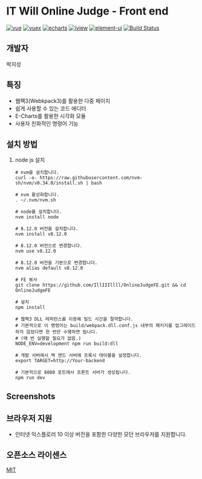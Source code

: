 # IT Will Online Judge - Front end
[![vue](https://img.shields.io/badge/vue-2.5.13-blue.svg?style=flat-square)](https://github.com/vuejs/vue)
[![vuex](https://img.shields.io/badge/vuex-3.0.1-blue.svg?style=flat-square)](https://vuex.vuejs.org/)
[![echarts](https://img.shields.io/badge/echarts-3.8.3-blue.svg?style=flat-square)](https://github.com/ecomfe/echarts)
[![iview](https://img.shields.io/badge/iview-2.8.0-blue.svg?style=flat-square)](https://github.com/iview/iview)
[![element-ui](https://img.shields.io/badge/element-2.0.9-blue.svg?style=flat-square)](https://github.com/ElemeFE/element)
[![Build Status](https://travis-ci.org/QingdaoU/OnlineJudgeFE.svg?branch=master)](https://travis-ci.org/QingdaoU/OnlineJudgeFE)

## 개발자
박지성

## 특징
- 웹팩3(Webkpack3)를 활용한 다중 페이지
- 쉽게 사용할 수 있는 코드 에디터
- E-Charts를 활용한 시각화 모듈
- 사용자 친화적인 명령어 기능

## 설치 방법
1. node js 설치
    ```
    # nvm을 설치합니다.
    curl -o- https://raw.githubusercontent.com/nvm-sh/nvm/v0.34.0/install.sh | bash

    # nvm 활성화합니다.
    . ~/.nvm/nvm.sh

    # node를 설치합니다.
    nvm install node

    # 8.12.0 버전을 설치합니다.
    nvm install v8.12.0

    # 8.12.0 버전으로 변경합니다.
    nvm use v8.12.0

    # 8.12.0 버전을 기본으로 변경합니다.
    nvm alias default v8.12.0

    # FE 복사
    git clone https://github.com/IllIIIllll/OnlineJudgeFE.git && cd OnlineJudgeFE

    # 설치
    npm install

    # 웹팩3 DLL 레퍼런스를 이용해 빌드 시간을 절약합니다.
    # 기본적으로 이 명령어는 build/webpack.dll.conf.js 내부의 패키지를 업그레이드하지 않았다면 한 번만 수행하면 됩니다.
    # (매 번 실행할 필요가 없음.)
    NODE_ENV=development npm run build:dll

    # 개발 서버에서 백 엔드 서버에 프록시 테이블을 설정합니다.
    export TARGET=http://Your-backend

    # 기본적으로 8080 포트에서 프론트 서버가 생성됩니다.
    npm run dev
    ```

## Screenshots

## 브라우저 지원
- 인터넷 익스플로러 10 이상 버전을 포함한 다양한 모던 브라우저를 지원합니다.

## 오픈소스 라이센스
[MIT](http://opensource.org/licenses/MIT)
